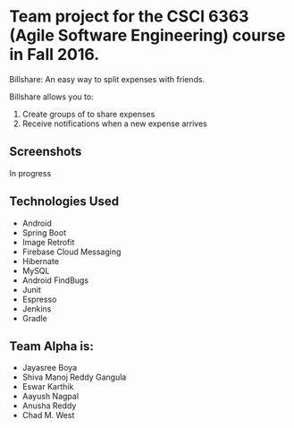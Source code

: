 # Team project for the CSCI 6363 (Agile Software Engineering) course in Fall 2016.

Billshare: An easy way to split expenses with friends.

Billshare allows you to:
1. Create groups of to share expenses
2. Receive notifications when a new expense arrives 

## Screenshots
In progress

## Technologies Used
* Android
* Spring Boot
* Image Retrofit
* Firebase Cloud Messaging
* Hibernate
* MySQL
* Android FindBugs
* Junit
* Espresso
* Jenkins
* Gradle

## Team Alpha is:
* Jayasree Boya
* Shiva Manoj Reddy Gangula
* Eswar Karthik
* Aayush Nagpal
* Anusha Reddy
* Chad M. West






